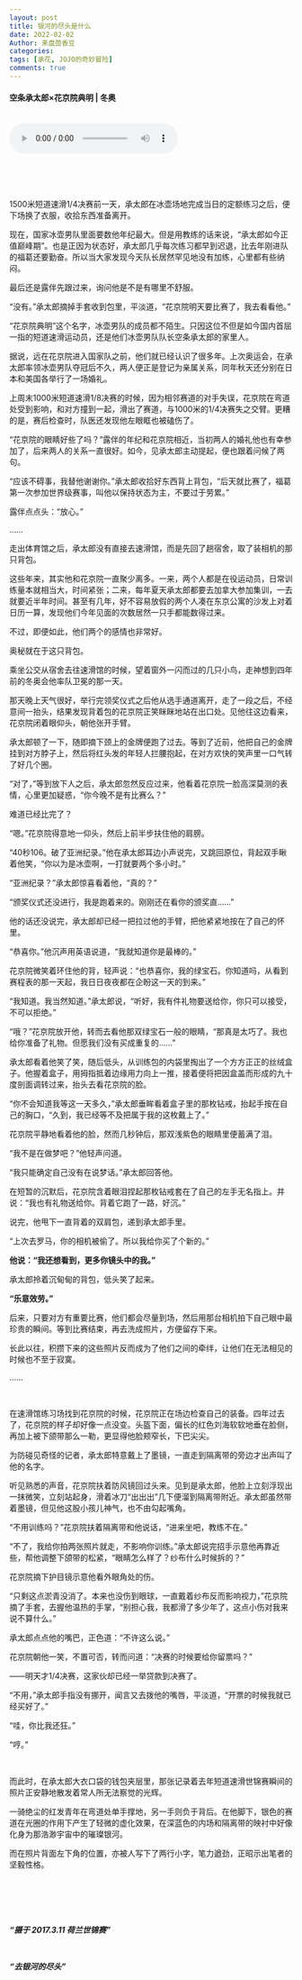 ```yaml
---
layout: post
title: 银河的尽头是什么
date: 2022-02-02
Author: 来盘茴香豆
categories: 
tags: [承花, JOJO的奇妙冒险]
comments: true
--- 
```


#### 空条承太郎×花京院典明 | 冬奥


<br/>

<audio src="https://sharefs.ali.kugou.com/202202022334/03e97e47bf99f1db2b0e9067ce0e9cf9/G194/M03/05/19/Ag4DAF5rpiKAAEFtADZWs3751H8445.mp3" controls="controls">
  
</audio>
  
<br/><br/><br/>


1500米短道速滑1/4决赛前一天，承太郎在冰壶场地完成当日的定额练习之后，便下场换了衣服，收拾东西准备离开。

现在，国家冰壶男队里面要数他年纪最大。但是用教练的话来说，“承太郎如今正值巅峰期”。也是正因为状态好，承太郎几乎每次练习都早到迟退，比去年刚进队的福葛还要勤奋。所以当大家发现今天队长居然罕见地没有加练，心里都有些纳闷。

最后还是露伴先跟过来，询问他是不是有哪里不舒服。

“没有。”承太郎摘掉手套收到包里，平淡道，“花京院明天要比赛了，我去看看他。”

“花京院典明”这个名字，冰壶男队的成员都不陌生。只因这位不但是如今国内首屈一指的短道速滑运动员，还是他们冰壶男队队长空条承太郎的家里人。

据说，远在花京院进入国家队之前，他们就已经认识了很多年。上次奥运会，在承太郎率领冰壶男队夺冠后不久，两人便正是登记为亲属关系，同年秋天还分别在日本和美国各举行了一场婚礼。

上周末1000米短道速滑1/8决赛的时候，因为相邻赛道的对手失误，花京院在弯道处受到影响，和对方撞到一起，滑出了赛道，与1000米的1/4决赛失之交臂。更糟的是，赛后检查时，队医还发现他左眼眶也被磕伤了。

“花京院的眼睛好些了吗？”露伴的年纪和花京院相近，当初两人的婚礼他也有幸参加了，后来两人的关系一直很好。如今，见承太郎主动提起，便也跟着问候了两句。

“应该不碍事，我替他谢谢你。”承太郎收拾好东西背上背包，“后天就比赛了，福葛第一次参加世界级赛事，叫他以保持状态为主，不要过于劳累。”

露伴点点头：“放心。”

……

走出体育馆之后，承太郎没有直接去速滑馆，而是先回了趟宿舍，取了装相机的那只背包。

这些年来，其实他和花京院一直聚少离多。一来，两个人都是在役运动员，日常训练量本就相当大，时间紧张；二来，每年夏天承太郎都要去加拿大参加集训，一去就要近半年时间。甚至有几年，好不容易放假的两个人凑在东京公寓的沙发上对着日历一算，发现他们今年见面的次数居然一只手都能数得过来。

不过，即便如此，他们两个的感情也非常好。

奥秘就在于这只背包。

乘坐公交从宿舍去往速滑馆的时候，望着窗外一闪而过的几只小鸟，走神想到四年前的冬奥会他率队卫冕的那一天。

那天晚上天气很好，举行完领奖仪式之后他从选手通道离开，走了一段之后，不经意间一抬头，结果发现背着包的花京院正笑眯眯地站在出口处。见他往这边看来，花京院闭着眼仰头，朝他张开手臂。

承太郎顿了一下，随即摘下颈上的金牌便跑了过去。等到了近前，他把自己的金牌挂到对方脖子上，然后将红头发的年轻人拦腰抱起，在对方欢快的笑声里一口气转了好几个圈。

“对了，”等到放下人之后，承太郎忽然反应过来，他看着花京院一脸高深莫测的表情，心里更加疑惑，“你今晚不是有比赛么？”

难道已经比完了？

“嗯。”花京院得意地一仰头，然后上前半步扶住他的肩膀。

“40秒106。破了亚洲纪录。”他在承太郎耳边小声说完，又跳回原位，背起双手瞅着他笑，“你以为是冰壶啊，一打就要两个多小时。”

“亚洲纪录？”承太郎惊喜看着他，“真的？”

“颁奖仪式还没进行，我是跑着来的。刚刚还在看你的颁奖直……”

他的话还没说完，承太郎却已经一把拉过他的手臂，把他紧紧地按在了自己的怀里。

“恭喜你。”他沉声用英语说道，“我就知道你是最棒的。”

花京院微笑着环住他的背，轻声说：“也恭喜你，我的绿宝石。你知道吗，从看到赛程表的那一天起，我日日夜夜都在企盼这一天的到来。”

“我知道。我当然知道。”承太郎说，“听好，我有件礼物要送给你，你只可以接受，不可以拒绝。”

“哦？”花京院放开他，转而去看他那双绿宝石一般的眼睛，“那真是太巧了。我也给你准备了礼物。但愿我们没有买成重复的……”

承太郎看着他笑了笑，随后低头，从训练包的内袋里掏出了一个方方正正的丝绒盒子。他握着盒子，用拇指抵着边缘用力向上一推，接着便将把因盒盖而形成的九十度剖面调转过来，抬头去看花京院的脸。

“你不会知道我等这一天多久，”承太郎垂眸看着盒子里的那枚钻戒，抬起手按在自己的胸口，“久到，我已经等不及把属于我的这枚戴上了。”

花京院平静地看着他的脸，然而几秒钟后，那双浅紫色的眼睛里便蓄满了泪。

“我不是在做梦吧？”他轻声问道。

“我只能确定自己没有在说梦话。”承太郎回答他。

在短暂的沉默后，花京院含着眼泪捏起那枚钻戒套在了自己的左手无名指上。并说：“我也有礼物送给你。背着它跑了一路，好沉。”

说完，他甩下一直背着的双肩包，递到承太郎手里。

“上次去罗马，你的相机被偷了。所以我给你买了个新的。”

**他说：“我还想看到，更多你镜头中的我。”**

承太郎拎着沉甸甸的背包，低头笑了起来。

**“乐意效劳。”**

后来，只要对方有重要比赛，他们都会尽量到场，然后用那台相机拍下自己眼中最珍贵的瞬间。等到比赛结束，再去洗成照片，方便留存下来。

长此以往，积攒下来的这些照片反而成为了他们之间的牵绊，让他们在无法相见的时候也不至于寂寞。

……

<br/>

在速滑馆练习场找到花京院的时候，花京院正在场边检查自己的装备。四年过去了，花京院的样子却好像一点没变。头盔下面，偏长的红色刘海软软地垂在脸侧，再加上被下颌带那么一勒，更显得他脸颊窄长，下巴尖尖。

为防碰见奇怪的记者，承太郎特意戴上了墨镜，一直走到隔离带的旁边才出声叫了他的名字。

听见熟悉的声音，花京院扶着防风镜回过头来。见到是承太郎，他脸上立刻浮现出一抹微笑，立刻站起身，滑着冰刀“出出出”几下便溜到隔离带附近。承太郎虽然带着墨镜，但见他这股小孩儿神气，也不由勾起嘴角。

“不用训练吗？”花京院扶着隔离带和他说话，“进来坐吧，教练不在。”

“不了，我给你拍两张照片就走，不影响你训练。”承太郎说完招手示意他再靠近些，帮他调整下颌带的松紧，“眼睛怎么样了？纱布什么时候拆的？”

花京院摘下护目镜示意他看外眼角处的伤。

“只剩这点淤青没消了。本来也没伤到眼球，一直戴着纱布反而影响视力，”花京院摘了手套，去握他温热的手掌，“别担心我，我都滑了多少年了，这点小伤对我来说不算什么。”

承太郎点点他的嘴巴，正色道：“不许这么说。”

花京院朝他一笑，不置可否，转而问道：“决赛的时候要给你留票吗？”

——明天才1/4决赛，这家伙却已经一举贷款到决赛了。

“不用，”承太郎手指没有挪开，闻言又去拨他的嘴唇，平淡道，“开票的时候我就已经买好了。”

“哇，你比我还狂。”

“哼。”

<br/>

而此时，在承太郎大衣口袋的钱包夹层里，那张记录着去年短道速滑世锦赛瞬间的照片正安静地散发着常人所无法察觉的光辉。

一骑绝尘的红发青年在弯道处单手撑地，另一手则负于背后。在他脚下，银色的赛道在光圈的作用下产生了轻微的虚化效果，在深蓝色的内场和隔离带的映衬中好像化身为那浩渺宇宙中的璀璨银河。

而在照片背面左下角的位置，亦被人写下了两行小字，笔力遒劲，正昭示出笔者的坚毅性格。

<br/><br/><br/><br/>





***“摄于 2017.3.11 荷兰世锦赛”***

<br/>

***“去银河的尽头”***

<br/><br/><br/><br/><br/>

